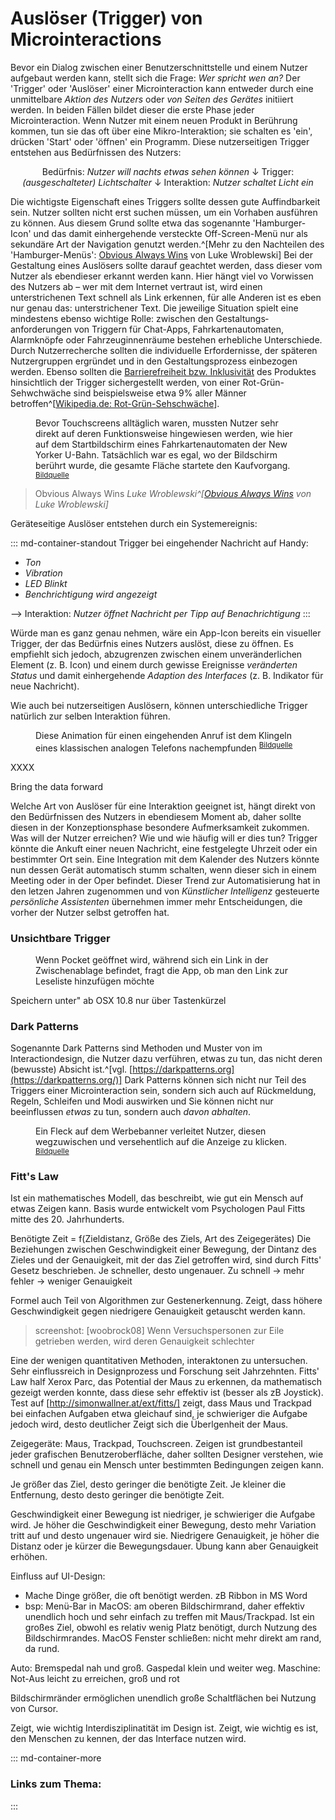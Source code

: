 # Auslöser (Trigger) von Microinteractions

Bevor ein Dialog zwischen einer Benutzerschnittstelle und einem Nutzer aufgebaut werden kann, stellt sich die Frage: _Wer spricht wen an?_ Der 'Trigger' oder 'Auslöser' einer Microinteraction kann entweder durch eine unmittelbare _Aktion des Nutzers_ oder _von Seiten des Gerätes_ initiiert werden. In beiden Fällen bildet dieser die erste Phase jeder Microinteraction. 
Wenn Nutzer mit einem neuen Produkt in Berührung kommen, tun sie das oft über eine Mikro-Interaktion; sie schalten es 'ein', drücken 'Start' oder 'öffnen' ein Programm. 
Diese nutzerseitigen Trigger entstehen aus Bedürfnissen des Nutzers:

<center class="md-container-standout">

Bedürfnis:
_Nutzer will nachts etwas sehen können_
↓
Trigger:
_(ausgeschalteter) Lichtschalter_
↓
Interaktion: 
_Nutzer schaltet Licht ein_

</center>

Die wichtigste Eigenschaft eines Triggers sollte dessen gute Auffindbarkeit sein. Nutzer sollten nicht erst suchen müssen, um ein Vorhaben ausführen zu können. Aus diesem Grund sollte etwa das sogenannte 'Hamburger-Icon' und das damit einhergehende versteckte Off-Screen-Menü nur als sekundäre Art der Navigation genutzt werden.^[Mehr zu den Nachteilen des 'Hamburger-Menüs': [Obvious Always Wins](https://www.lukew.com/ff/entry.asp?1945) von Luke Wroblewski]
Bei der Gestaltung eines Auslösers sollte darauf geachtet werden, dass dieser vom Nutzer als ebendieser erkannt werden kann. Hier hängt viel vo Vorwissen des Nutzers ab – wer mit dem Internet vertraut ist, wird einen unterstrichenen Text schnell als Link erkennen, für alle Anderen ist es eben nur genau das: unterstrichener Text. Die jeweilige Situation spielt eine mindestens ebenso wichtige Rolle: zwischen den Gestaltungs&shy;anforderungen von Triggern für Chat-Apps, Fahrkarten&shy;automaten, Alarmknöpfe oder Fahrzeug&shy;innenräume bestehen erhebliche Unterschiede.
Durch Nutzerrecherche sollten die individuelle Erfordernisse, der späteren Nutzergruppen ergründet und in den Gestaltungsprozess einbezogen werden. Ebenso sollten die [Barrierefreiheit bzw. Inklusivität](/practical) des Produktes hinsichtlich der Trigger sichergestellt werden, von einer Rot-Grün-Sehwchwäche sind beispielsweise etwa 9% aller Männer betroffen^[[Wikipedia.de: Rot-Grün-Sehschwäche](https://de.wikipedia.org/wiki/Rot-Grün-Sehschwäche)].

<figure class="content-thin">
    <img data-src="/images/triggers/touch-start.jpg">
    <figcaption>Bevor Touchscreens alltäglich waren, mussten Nutzer sehr direkt auf deren Funktionsweise hingewiesen werden, wie hier auf dem Startbildschirm eines Fahrkartenautomaten der New Yorker U-Bahn. Tatsächlich war es egal, wo der Bildschirm berührt wurde, die gesamte Fläche startete den Kaufvorgang.
    <sup><a href="http://fyi.oreilly.com/2009/02/communicating-interactive-gest.html">Bildquelle</a></sup>
    </figcaption>
</figure>



> Obvious Always Wins
> <cite>Luke Wroblewski^[[Obvious Always Wins](https://www.lukew.com/ff/entry.asp?1945) von Luke Wroblewski]</cite>


Geräteseitige Auslöser entstehen durch ein Systemereignis:

::: md-container-standout
Trigger bei eingehender Nachricht auf Handy:

* _Ton_
* _Vibration_
* _LED Blinkt_
* _Benchrichtigung wird angezeigt_

--> Interaktion: _Nutzer öffnet Nachricht per Tipp auf Benachrichtigung_
:::

Würde man es ganz genau nehmen, wäre ein App-Icon bereits ein visueller Trigger, der das Bedürfnis eines Nutzers auslöst, diese zu öffnen. Es empfiehlt sich jedoch, abzugrenzen zwischen einem unveränderlichen Element (z. B. Icon) und einem durch gewisse Ereignisse _veränderten Status_ und damit einhergehende _Adaption des Interfaces_ (z. B. Indikator für neue Nachricht).

Wie auch bei nutzerseitigen Auslösern, können unterschiedliche Trigger natürlich zur selben Interaktion führen.

<figure class="content-thin">
    <img data-src="/images/triggers/incoming-call.gif">
    <figcaption>Diese Animation für einen eingehenden Anruf ist dem Klingeln eines klassischen analogen Telefons nachempfunden
    <sup><a href="https://material.io/">Bildquelle</a></sup>
    </figcaption>
</figure>

XXXX

Bring the data forward

Welche Art von Auslöser für eine Interaktion geeignet ist, hängt direkt von den Bedürfnissen des Nutzers in ebendiesem Moment ab, daher sollte diesen in der Konzeptionsphase besondere Aufmerksamkeit zukommen. Was will der Nutzer erreichen? Wie und wie häufig will er dies tun?
Trigger könnte die Ankuft einer neuen Nachricht, eine festgelegte Uhrzeit oder ein bestimmter Ort sein. Eine Integration mit dem Kalender des Nutzers könnte nun dessen Gerät automatisch stumm schalten, wenn dieser sich in einem Meeting oder in der Oper befindet. Dieser Trend zur Automatisierung hat in den letzen Jahren zugenommen und von _Künstlicher Intelligenz_ gesteuerte _persönliche Assistenten_ übernehmen immer mehr Entscheidungen, die vorher der Nutzer selbst getroffen hat.

### Unsichtbare Trigger

<figure class="content-thin">
    <img data-src="/images/triggers/pocket-copied-url.jpg">
    <figcaption>Wenn Pocket geöffnet wird, während sich ein Link in der Zwischenablage befindet, fragt die App, ob man den Link zur Leseliste hinzufügen möchte
    </figcaption>
</figure>

Speichern unter" ab OSX 10.8 nur über Tastenkürzel

### Dark Patterns

Sogenannte Dark Patterns sind Methoden und Muster von im Interactiondesign, die Nutzer dazu verführen, etwas zu tun, das nicht deren (bewusste) Absicht ist.^[vgl. [https://darkpatterns.org](https://darkpatterns.org/)]
Dark Patterns können sich nicht nur Teil des Triggers einer Microinteraction sein, sondern sich auch auf Rückmeldung, Regeln, Schleifen und Modi auswirken und Sie können nicht nur beeinflussen _etwas_ zu tun, sondern auch _davon abhalten_.

<figure class="content-thin">
    <img data-src="/images/triggers/darkpattern-dirt.jpg">
    <figcaption>Ein Fleck auf dem Werbebanner verleitet Nutzer, diesen wegzuwischen und versehentlich auf die Anzeige zu klicken.
    <sup><a href="https://www.reddit.com/r/mildlyinfuriating/comments/7tzwz8/this_mobile_ad_designed_to_make_it_look_like_you/">Bildquelle</a></sup>
    </figcaption>
</figure>

### Fitt's Law

Ist ein mathematisches Modell, das beschreibt, wie gut ein Mensch auf etwas Zeigen kann. Basis wurde entwickelt vom Psychologen Paul Fitts mitte des 20. Jahrhunderts.

Benötigte Zeit = f(Zieldistanz, Größe des Ziels, Art des Zeigegerätes)
Die Beziehungen zwischen Geschwindigkeit einer Bewegung, der Dintanz des Zieles und der Genauigkeit, mit der das Ziel getroffen wird, sind durch Fitts' Gesetz beschrieben.
Je schneller, desto ungenauer.
Zu schnell -> mehr fehler -> weniger Genauigkeit

Formel auch Teil von Algorithmen zur Gestenerkennung.
Zeigt, dass höhere Geschwindigkeit gegen niedrigere Genauigkeit getauscht werden kann.

> screenshot: [woobrock08]
Wenn Versuchspersonen zur Eile getrieben werden, wird deren Genauigkeit schlechter

Eine der wenigen quantitativen Methoden, interaktonen zu untersuchen.
Sehr einflussreich in Designprozess und Forschung seit Jahrzehnten. Fitts' Law half Xerox Parc, das Potential der Maus zu erkennen, da mathematisch gezeigt werden konnte, dass diese sehr effektiv ist (besser als zB Joystick).
Test auf [http://simonwallner.at/ext/fitts/] zeigt, dass Maus und Trackpad bei einfachen Aufgaben etwa gleichauf sind, je schwieriger die Aufgabe jedoch wird, desto deutlicher Zeigt sich die Überlgenheit der Maus.

Zeigegeräte: Maus, Trackpad, Touchscreen. Zeigen ist grundbestanteil jeder grafischen Benutzeroberfläche, daher sollten Designer verstehen, wie schnell und genau ein Mensch unter bestimmten Bedingungen zeigen kann.

Je größer das Ziel, desto geringer die benötigte Zeit.
Je kleiner die Entfernung, desto desto geringer die benötigte Zeit.

Geschwindigkeit einer Bewegung ist niedriger, je schwieriger die Aufgabe wird.
Je höher die Geschwindigkeit einer Bewegung, desto mehr Variation tritt auf und desto ungenauer wird sie.
Niedrigere Genauigkeit, je höher die Distanz oder je kürzer die Bewegungsdauer. Übung kann aber Genauigkeit erhöhen.

Einfluss auf UI-Design:
- Mache Dinge größer, die oft benötigt werden. zB Ribbon in MS Word
- bsp: Menü-Bar in MacOS: am oberen Bildschirmrand, daher effektiv unendlich hoch und sehr einfach zu treffen mit Maus/Trackpad. Ist ein großes Ziel, obwohl es relativ wenig Platz benötigt, durch Nutzung des Bildschirmrandes.
MacOS Fenster schließen: nicht mehr direkt am rand, da rund.

Auto: Bremspedal nah und groß. Gaspedal klein und weiter weg.
Maschine: Not-Aus leicht zu erreichen, groß und rot

Bildschirmränder ermöglichen unendlich große Schaltflächen bei Nutzung von Cursor.

Zeigt, wie wichtig Interdisziplinatität im Design ist.
Zeigt, wie wichtig es ist, den Menschen zu kennen, der das Interface nutzen wird.



::: md-container-more

### Links zum Thema:

:::





<!-- <figure class="content-thin">
    <img data-src="/images/triggers/zones-of-engagement.jpg">
    <figcaption>TODO "Three Zones of Engagement"
    <sup><a href="http://fyi.oreilly.com/2009/02/communicating-interactive-gest.html">Bildquelle</a></sup>
    </figcaption>
</figure> -->
